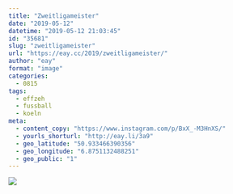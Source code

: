 ```yaml
---
title: "Zweitligameister"
date: "2019-05-12"
datetime: "2019-05-12 21:03:45"
id: "35681"
slug: "zweitligameister"
url: "https://eay.cc/2019/zweitligameister/"
author: "eay"
format: "image"
categories:
  - 0815
tags:
  - effzeh
  - fussball
  - koeln
meta:
  - content_copy: "https://www.instagram.com/p/BxX_-M3HnXS/"
  - yourls_shorturl: "http://eay.li/3a9"
  - geo_latitude: "50.933466390356"
  - geo_longitude: "6.8751132488251"
  - geo_public: "1"
---
```


![](https://eay.cc/uploads/2019/aufstieg2019.jpeg)
